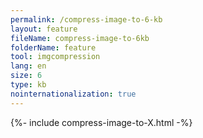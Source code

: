 ```yaml
---
permalink: /compress-image-to-6-kb
layout: feature
fileName: compress-image-to-6kb
folderName: feature
tool: imgcompression
lang: en
size: 6
type: kb
nointernationalization: true
---
```

{%- include compress-image-to-X.html -%}
      